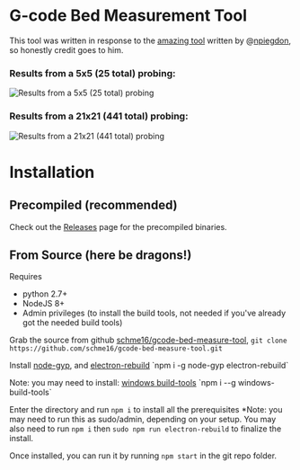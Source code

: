 # G-code Bed Measurement Tool
This tool was written in response to the [amazing tool]([https://github.com/npiegdon/bed-inspector](https://github.com/npiegdon/bed-inspector)) written by @[npiegdon](https://github.com/npiegdon), so honestly credit goes to him.


### Results from a 5x5 (25 total) probing:
![Results from a 5x5 (25 total) probing](https://i.imgur.com/5xIw75R.png)


### Results from a 21x21 (441 total) probing:
![Results from a 21x21 (441 total) probing](https://i.imgur.com/6g4ByQ2.png)



# Installation
## Precompiled (recommended)
Check out the [Releases](https://github.com/schme16/gcode-bed-measure-tool/releases) page for the precompiled binaries.

## From Source (here be dragons!)
Requires 
 - python 2.7+
 - NodeJS 8+
 - Admin privileges (to install the build tools, not needed if you've already got the needed build tools)

Grab the source from github [schme16/gcode-bed-measure-tool](https://github.com/schme16/gcode-bed-measure-tool), 
`git clone https://github.com/schme16/gcode-bed-measure-tool.git`

Install [node-gyp]([https://www.npmjs.com/package/node-gyp](https://www.npmjs.com/package/node-gyp)), and [electron-rebuild]([https://www.npmjs.com/package/electron-rebuild](https://www.npmjs.com/package/electron-rebuild))
`npm i -g node-gyp electron-rebuild`

Note: you may need to install: [windows build-tools]([https://www.npmjs.com/package/windows-build-tools](https://www.npmjs.com/package/windows-build-tools))
`npm i --g windows-build-tools`


Enter the directory and run `npm i` to install all the prerequisites
*Note: you may need to run this as sudo/admin, depending on your setup.
You may also need to run `npm i` then `sudo npm run electron-rebuild` to finalize the install.

Once installed, you can run it by running `npm start` in the git repo folder.
<!--stackedit_data:
eyJoaXN0b3J5IjpbLTIzODg1NzgwNCwtNzkzNzI1MDc3XX0=
-->